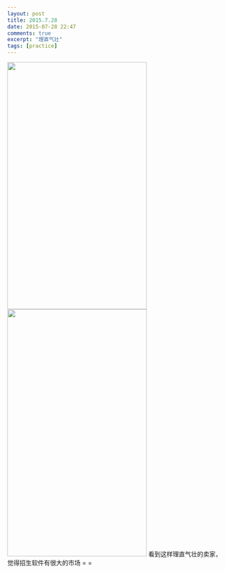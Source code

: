 ```yaml
---
layout: post
title: 2015.7.28
date: 2015-07-28 22:47
comments: true
excerpt: "理直气壮"
tags: [practice]
---
```

<img alt="" src="http://ww3.sinaimg.cn/mw690/75a8adb7jw1euivcwl56wj20hs0vkn1l.jpg" title="招生" class="aligncenter" width="320" height="568" />
<img alt="" src="http://ww2.sinaimg.cn/mw690/75a8adb7jw1euivcvlvfpj20hs0vkwi8.jpg" title="招生2" class="aligncenter" width="320" height="568" />
看到这样理直气壮的卖家，觉得招生软件有很大的市场 = =
